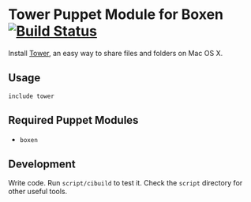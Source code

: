 # Tower Puppet Module for Boxen [![Build Status](https://travis-ci.org/rhoml/puppet-colloquy.png?branch=master)](https://travis-ci.org/rhoml/puppet-colloquy)

Install [Tower](http://www.git-tower.com), an easy way to share files
and folders on Mac OS X.

## Usage

```puppet
include tower
```

## Required Puppet Modules

* `boxen`

## Development

Write code. Run `script/cibuild` to test it. Check the `script`
directory for other useful tools.
